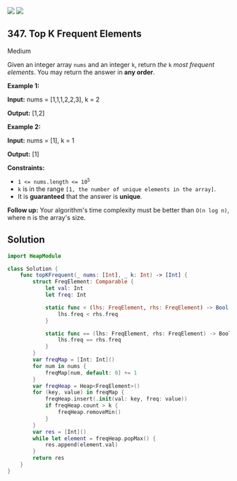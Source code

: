 [![](https://img.shields.io/github/stars/LeetCode-in-Swift/LeetCode-in-Swift?label=Stars&style=flat-square)](https://github.com/LeetCode-in-Swift/LeetCode-in-Swift)
[![](https://img.shields.io/github/forks/LeetCode-in-Swift/LeetCode-in-Swift?label=Fork%20me%20on%20GitHub%20&style=flat-square)](https://github.com/LeetCode-in-Swift/LeetCode-in-Swift/fork)

## 347\. Top K Frequent Elements

Medium

Given an integer array `nums` and an integer `k`, return _the_ `k` _most frequent elements_. You may return the answer in **any order**.

**Example 1:**

**Input:** nums = [1,1,1,2,2,3], k = 2

**Output:** [1,2]

**Example 2:**

**Input:** nums = [1], k = 1

**Output:** [1]

**Constraints:**

*   <code>1 <= nums.length <= 10<sup>5</sup></code>
*   `k` is in the range `[1, the number of unique elements in the array]`.
*   It is **guaranteed** that the answer is **unique**.

**Follow up:** Your algorithm's time complexity must be better than `O(n log n)`, where n is the array's size.

## Solution

```swift
import HeapModule

class Solution {
    func topKFrequent(_ nums: [Int], _ k: Int) -> [Int] {
        struct FreqElement: Comparable {
            let val: Int
            let freq: Int

            static func < (lhs: FreqElement, rhs: FreqElement) -> Bool {
                lhs.freq < rhs.freq
            }

            static func == (lhs: FreqElement, rhs: FreqElement) -> Bool {
                lhs.freq == rhs.freq
            }
        }
        var freqMap = [Int: Int]()
        for num in nums {
            freqMap[num, default: 0] += 1
        }
        var freqHeap = Heap<FreqElement>()
        for (key, value) in freqMap {
            freqHeap.insert(.init(val: key, freq: value))
            if freqHeap.count > k {
                freqHeap.removeMin()
            }
        }
        var res = [Int]()
        while let element = freqHeap.popMax() {
            res.append(element.val)
        }
        return res
    }
}
```